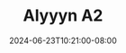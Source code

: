 --- 
title: "Alyyyn A2"
description: "nonton bokep Alyyyn A2 premium   baru"
date: 2024-06-23T10:21:00-08:00
file_code: "ks9k0mg0z5ny"
draft: false
cover: "u9xm444k4tqwz0dq.jpg"
tags: ["Alyyyn", "bokep-indo", "bokep-viral", "bokep-ig"]
length: 20
fld_id: "1483006"
foldername: "Alyyyn"
categories: ["Alyyyn"]
views: 0
---